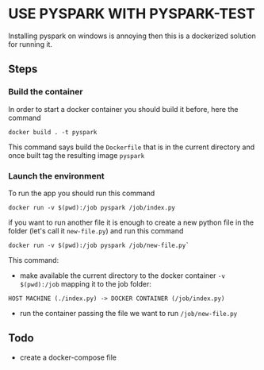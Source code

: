 # USE PYSPARK WITH PYSPARK-TEST

Installing pyspark on windows is annoying then this is a dockerized solution for running it.

## Steps

### Build the container

In order to start a docker container you should build it before,
here the command

```
docker build . -t pyspark
```

This command says build the `Dockerfile` that is in the current directory and once built tag the resulting image `pyspark`

### Launch the environment

To run the app you should run this command

```
docker run -v $(pwd):/job pyspark /job/index.py
```

if you want to run another file it is enough to create a new python file
in the folder (let's call it `new-file.py`) and run this command

```
docker run -v $(pwd):/job pyspark /job/new-file.py`
```

This command:

- make available the current directory to the docker container `-v $(pwd):/job` mapping it to the job folder:

```
HOST MACHINE (./index.py) -> DOCKER CONTAINER (/job/index.py)
```

- run the container passing the file we want to run `/job/new-file.py`

## Todo

- create a docker-compose file
